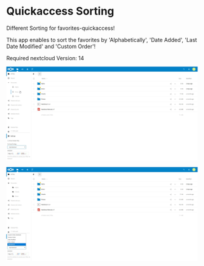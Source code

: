# Quickaccess Sorting

Different Sorting for favorites-quickaccess!

This app enables to sort the favorites by 'Alphabetically', 'Date Added', 'Last Date Modified' and 'Custom Order'! 
 
Required nextcloud Version: 14

![](Preview1.jpg)

![](Preview2.jpg)
